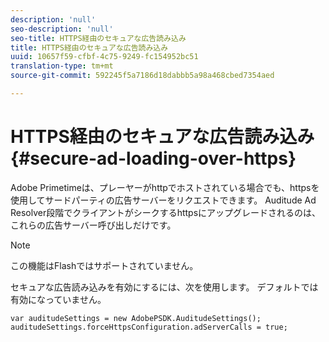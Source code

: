 ```yaml
---
description: 'null'
seo-description: 'null'
seo-title: HTTPS経由のセキュアな広告読み込み
title: HTTPS経由のセキュアな広告読み込み
uuid: 10657f59-cfbf-4c75-9249-fc154952bc51
translation-type: tm+mt
source-git-commit: 592245f5a7186d18dabbb5a98a468cbed7354aed

---
```



# HTTPS経由のセキュアな広告読み込み{#secure-ad-loading-over-https}

Adobe Primetimeは、プレーヤーがhttpでホストされている場合でも、httpsを使用してサードパーティの広告サーバーをリクエストできます。 Auditude Ad Resolver段階でクライアントがシークするhttpsにアップグレードされるのは、これらの広告サーバー呼び出しだけです。

>[!NOTE]
>
>この機能はFlashではサポートされていません。

セキュアな広告読み込みを有効にするには、次を使用します。 デフォルトでは有効になっていません。

```
var auditudeSettings = new AdobePSDK.AuditudeSettings(); 
auditudeSettings.forceHttpsConfiguration.adServerCalls = true;
```

